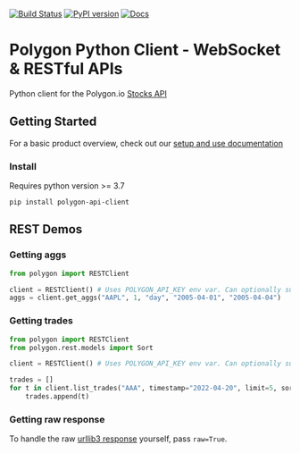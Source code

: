 [![Build Status](https://github.com/polygon-io/client-python/actions/workflows/test/badge.svg)]()
[![PyPI version](https://badge.fury.io/py/polygon-api-client.svg)](https://badge.fury.io/py/polygon-api-client)
[![Docs](https://readthedocs.org/projects/polygon-api-client/badge/?version=latest)](https://polygon-api-client.readthedocs.io/en/latest/)

# Polygon Python Client - WebSocket & RESTful APIs

Python client for the Polygon.io [Stocks API](https://polygon.io)

## Getting Started

For a basic product overview, check out our [setup and use documentation](https://polygon.io/sockets)

### Install

Requires python version >= 3.7

`pip install polygon-api-client`

## REST Demos
### Getting aggs
```python
from polygon import RESTClient

client = RESTClient() # Uses POLYGON_API_KEY env var. Can optionally supply your key as first parameter.
aggs = client.get_aggs("AAPL", 1, "day", "2005-04-01", "2005-04-04")
```

### Getting trades
```python
from polygon import RESTClient
from polygon.rest.models import Sort

client = RESTClient() # Uses POLYGON_API_KEY env var. Can optionally supply your key as first parameter.

trades = []
for t in client.list_trades("AAA", timestamp="2022-04-20", limit=5, sort=Sort.ASC):
    trades.append(t)
```

### Getting raw response
To handle the raw [urllib3 response](https://urllib3.readthedocs.io/en/stable/reference/urllib3.response.html?highlight=response#response) yourself, pass `raw=True`.
